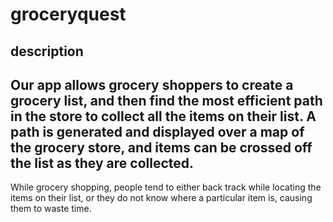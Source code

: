 # groceryquest

## description
Our app allows grocery shoppers to create a grocery list,  and then find the most efficient path in the store to  collect all the items on their list. A path is generated and  displayed over a map of the grocery store, and items can be  crossed off the list as they are collected.
---
While grocery shopping, people tend to either back track while 
locating the items on their list, or they do not know where a 
particular item is, causing them to waste time.
